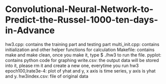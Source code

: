 # Convolutional-Neural-Network-to-Predict-the-Russel-1000-ten-days-in-Advance

hw3.cpp: contains the training part and testing part
multi_init.cpp: contains initialization and other helper functions for calculation
Makefile: contains make and make clean, once you make it, type $ ./hw3 <filename> to run the file.
pyplot: contains python code for graphing
write.csv: the output data will be stored into it, please rm it and create a new one, everytime you run hw3
epoch100,lrate3e-4: plot of yhat and y, x axis is time series, y axis is yhat and y.
hw3index.csv: file of original data
